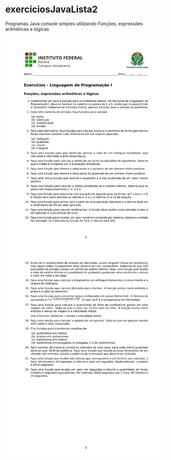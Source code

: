 # exerciciosJavaLista2
Programas Java console simples utilizando Funções, expressões aritméticas e lógicas

![](lista5-1.jpg)
![](lista5-2.jpg)
